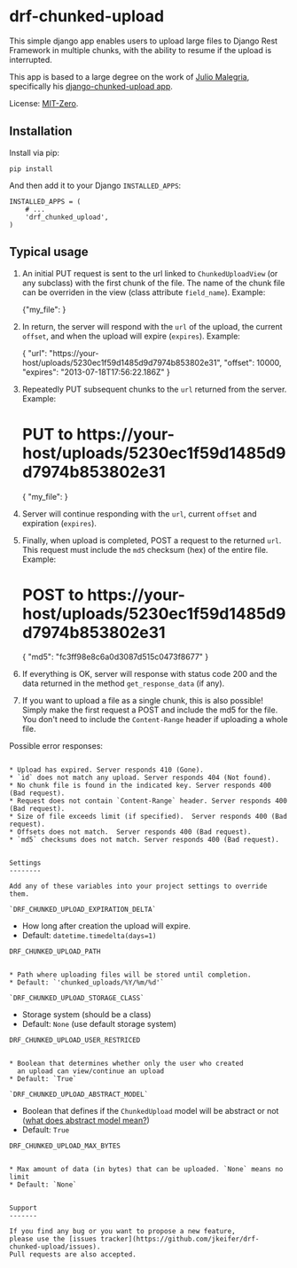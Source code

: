 drf-chunked-upload
==================

This simple django app enables users to upload large files to
Django Rest Framework in multiple chunks, with the ability to
resume if the upload is interrupted.

This app is based to a large degree on the work of
[Julio Malegria](https://github.com/juliomalegria),
specifically his [django-chunked-upload app](https://github.com/juliomalegria/django-chunked-upload). 

License: [MIT-Zero](https://romanrm.net/mit-zero).


Installation
------------

Install via pip:

    pip install 

And then add it to your Django `INSTALLED_APPS`:

    INSTALLED_APPS = (
        # ...
        'drf_chunked_upload',
    )

Typical usage
-------------

1. An initial PUT request is sent to the url linked to
   `ChunkedUploadView` (or any subclass) with the first
   chunk of the file. The name of the chunk file can be
   overriden in the view (class attribute `field_name`).
   Example:

    {"my_file": <File>}

2. In return, the server will respond with the
   `url` of the upload,
   the current `offset`,
   and when the upload will
   expire (`expires`). Example:

    {
        "url": "https://your-host/uploads/5230ec1f59d1485d9d7974b853802e31",
        "offset": 10000,
        "expires": "2013-07-18T17:56:22.186Z"
    }

3. Repeatedly PUT subsequent chunks to the `url` returned from the server.
   Example:

   # PUT to https://your-host/uploads/5230ec1f59d1485d9d7974b853802e31

    {
        "my_file": <File>
    }

4. Server will continue responding with the `url`,
   current `offset` and expiration (`expires`).

5. Finally, when upload is completed, POST a request to the returned `url`.
   This request must include the ``md5`` checksum (hex) of the entire file.
   Example:

    # POST to https://your-host/uploads/5230ec1f59d1485d9d7974b853802e31
    
    {
        "md5": "fc3ff98e8c6a0d3087d515c0473f8677"
    }

6. If everything is OK, server will response with status code 200 and the data returned in the method `get_response_data` (if any).

7. If you want to upload a file as a single chunk, this is also possible!
   Simply make the first request a POST and include the md5 for the file.
   You don't need to include the `Content-Range` header if uploading a whole
   file.


Possible error responses:
~~~~~~~~~~~~~~~~~~~~~~~~~

* Upload has expired. Server responds 410 (Gone).
* `id` does not match any upload. Server responds 404 (Not found).
* No chunk file is found in the indicated key. Server responds 400 (Bad request).
* Request does not contain `Content-Range` header. Server responds 400 (Bad request).
* Size of file exceeds limit (if specified).  Server responds 400 (Bad request).
* Offsets does not match.  Server responds 400 (Bad request).
* `md5` checksums does not match. Server responds 400 (Bad request).


Settings
--------

Add any of these variables into your project settings to override them.

`DRF_CHUNKED_UPLOAD_EXPIRATION_DELTA`
~~~~~~~~~~~~~~~~~~~~~~~~~~~~~~~~~~~~~

* How long after creation the upload will expire.
* Default: `datetime.timedelta(days=1)`

`DRF_CHUNKED_UPLOAD_PATH`
~~~~~~~~~~~~~~~~~~~~~~~~~

* Path where uploading files will be stored until completion.
* Default: `'chunked_uploads/%Y/%m/%d'`

`DRF_CHUNKED_UPLOAD_STORAGE_CLASS`
~~~~~~~~~~~~~~~~~~~~~~~~~~~~~~~~~~

* Storage system (should be a class)
* Default: `None` (use default storage system)

`DRF_CHUNKED_UPLOAD_USER_RESTRICED`
~~~~~~~~~~~~~~~~~~~~~~~~~~~~~~~~~~~

* Boolean that determines whether only the user who created
  an upload can view/continue an upload
* Default: `True`

`DRF_CHUNKED_UPLOAD_ABSTRACT_MODEL`
~~~~~~~~~~~~~~~~~~~~~~~~~~~~~~~~~~~

* Boolean that defines if the `ChunkedUpload` model will be abstract or not
  ([what does abstract model mean?](https://docs.djangoproject.com/en/1.4/ref/models/options/#abstract))
* Default: `True`

`DRF_CHUNKED_UPLOAD_MAX_BYTES`
~~~~~~~~~~~~~~~~~~~~~~~~~~~~~~

* Max amount of data (in bytes) that can be uploaded. `None` means no limit
* Default: `None`


Support
-------

If you find any bug or you want to propose a new feature,
please use the [issues tracker](https://github.com/jkeifer/drf-chunked-upload/issues).
Pull requests are also accepted.
